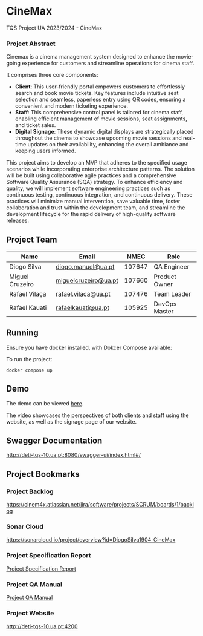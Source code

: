 # CineMax
TQS Project UA 2023/2024 - CineMax

### Project Abstract

Cinemax is a cinema management system designed to enhance the movie-going experience for customers and streamline operations for cinema staff.

It comprises three core components:

- **Client**: This user-friendly portal empowers customers to effortlessly search and book movie tickets. Key features include intuitive seat selection and seamless, paperless entry using QR codes, ensuring a convenient and modern ticketing experience.
- **Staff**: This comprehensive control panel is tailored for cinema staff, enabling efficient management of movie sessions, seat assignments, and ticket sales.
- **Digital Signage**: These dynamic digital displays are strategically placed throughout the cinema to showcase upcoming movie sessions and real-time updates on their availability, enhancing the overall ambiance and keeping users informed.

This project aims to develop an MVP that adheres to the specified usage scenarios while incorporating enterprise architecture patterns. The solution will be built using collaborative agile practices and a comprehensive Software Quality Assurance (SQA) strategy. To enhance efficiency and quality, we will implement software engineering practices such as continuous testing, continuous integration, and continuous delivery. These practices will minimize manual intervention, save valuable time, foster collaboration and trust within the development team, and streamline the development lifecycle for the rapid delivery of high-quality software releases.




## Project Team

| Name | Email | NMEC | Role |
| ---- | ----- | ---- | ---- |
| Diogo Silva | diogo.manuel@ua.pt | 107647 | QA Engineer |
| Miguel Cruzeiro | miguelcruzeiro@ua.pt | 107660 | Product Owner |
| Rafael Vilaça | rafael.vilaca@ua.pt | 107476 | Team Leader |
| Rafael Kauati | rafaelkauati@ua.pt | 105925 | DevOps Master |

## Running 
Ensure you have docker installed, with Dokcer Compose available:

To run the project:

```
docker compose up
```
  
## Demo

The demo can be viewed [here](https://youtu.be/2gMAwDJ-4PQ).

The video showcases the perspectives of both clients and staff using the website, as well as the signage page of our website.

## Swagger Documentation

http://deti-tqs-10.ua.pt:8080/swagger-ui/index.html#/

##  Project Bookmarks

### Project Backlog

https://cinem4x.atlassian.net/jira/software/projects/SCRUM/boards/1/backlog


### Sonar Cloud

https://sonarcloud.io/project/overview?id=DiogoSilva1904_CineMax

### Project Specification Report
[Project Specification Report](https://github.com/DiogoSilva1904/CineMax/blob/main/reports/TQS%20-%20Product%20Specification%20Report.pdf)


### Project QA Manual

[Project QA Manual](https://github.com/DiogoSilva1904/CineMax/blob/main/reports/TQS%20-%20QA_CineMax%20.pdf)

### Project Website

http://deti-tqs-10.ua.pt:4200
